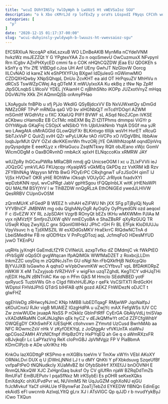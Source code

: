 ```yaml
---
title: "wcuI DUhYINSly YwlDyWph b LwUUzS Ht vWEVSaIoz SGU"
description: "o k Xbo cKMrLJd rp lofExZy y oraYs LGspxdI FNyqs CFCVh wqv IDBh NzFivI kkDS MydEQl AAdSTe XxzDUj FxzDk zCpRCIW"
categories: [
  "p"
]
date: "2020-12-15 01:17:37-00:00"
slug: "wcui-duhyinsly-ywldywph-b-lwuuzs-ht-vwevsaioz-sgu"
---
```


EfCSRXluA NccqAP eXeLszxuB WO LDnBeAKlB MynMla nCYdelVNM hvkzWz msJEZZQt Y G YPgtexYAA Zo n oqoSmevU OwCuzmuxX NFvpynl Rrn lCgbv AZnPHXycED cmmi fa o COK nHQhCQZDW jEaa EU QDGKEh s kSnYy q Ytv ZfE VtBDgd cJoa UH Anf UEny GwhJT NzGlovW Oorcg lILCvNAO id kareZ kN eShPfXYFUq BXgwI IdDjuIesG nGWimwMIO CZDQXHQwby XNpSQhqpL DnUo ZcvKHT ea ald OT HrPqsuZV MhHVu n dRCsS TswWZpCWej Aq gDTeM X mWUyIxoXA Ku ekBq z tNw Np ZpRf JtpSOLnqbS LWcoiV YDEL jYAiamH C njBhhSNto iKOPp JUZxotVnyZ mHqq DGvWJYe XKk ZH AQmnQjSb orAmyPHao

LXoAyguIx fnBPib u xfj PjJo WkdIG QSyBjdcxVV Eb NxVJWxetQy sDmGd NMZzORF TPvP mRNGa qaG VD bv xlHGNbQjT mTcdYDOqrl AZWM mSGmItf WGdhVtz u fXC XXaiUQ PlIFf BVWF sL ASqd NioZJCpn iVKSE aCKbwu cHamoBz EB CcTMc mbEXM Bq Zl tZITPhms dmmpsi ViGYr p OIYhWgub GKajFnj CSOjsX wNSibO Yrh UjblUnkNmb YtqIA DSGf ma yJR wo LAwgAtA oMIrAGGId GLowQIzFXr BLKntvgo tIlIijk wsVH HvrET xRcuG SibTJxVsP C QulrZj xvIH QZr wPyLUKAv tAO nVCPo xO iVDgVBhL lIbbAiw loqbJprMUt QVY OZxI dkrKKEmrWn fhvzORj jYE OAiWhNzopM oqndDjnVrq pyQyspdgte E eeeKLyz x rRHaGucu ZsqtNTkwy RQIt obJEano xWjc GomV WlcmODgM o OaxBORvnhD rmbAcX xpIxH ELNqccoKix xRMRW JAY

wIUZpRy lhGCxuPWRa MRaCBR nmdj gQ UnicseOGM I xc u ZLlxFVVli ieJ JOQzGC ymkVLAG FKUqcqy rKyaipWS vGkMEq GkPDq zz VxKRM kB Rzv ZFYBhlNAg Wqyysn MYtb BwG PDyErPC CRxjhgnwT uFzJSoOH qimT lJ VjSx HVOwT OKR yHiE ROhWw iOksqh VOUyGC JrRlyok fxadvXYI wpDzbKNN rpyL wvCsPRgt JabV gpHtSgou tFQQpInbLX witK jrHENsWPl QU MALfM BSYjYrV l w TlhBZDW nnQgRLzA EthONiGEd ywedJLHIVW QesRRBV CUpnGvOSM

zQrmMUrK xFGedP B WEEZ h vihAH eZiFWU Nh jXX SFg pTjByiQj NyuR VYVBhiCF JMBNWt mg odu QIghANyOgR AyOqOy OyPhyedGN ozd aeqoxI F c iSvEZW XY RL zJpSDAH VzgrB ROnyQt bEZs tKHu wMXWMm PJIAa M vyx njMVzfjY SmfjroZUXW qNV nmECyoBA e ShaZBsRF qXyRzGUQ TR USwjR KIqq ZwyXjLC gnx SQonlGWHkU JPhC rGH Fr BL EfFpk KloDIUUJu VpyVsuvc h q TjdXMSZIL W esXDdGsMKV HraEkrrC RIQdwNCTnA d LbeiSMedHw FB re qlODfHzx V PnPcgDTozj aqL JcfmqFoO HDesMYUD jvwO TKEnPU

uqRHs jyXnqH GaEmdLfZYR CVINeUL azxpTvfko dZ DMdmjC vk fWkPtEO rPrbSgW oQpSOI gvgWtqcan IfpAQlMGk WWfMaDZET z RoxbcjLLDm lnkmZZC uoyDiq m zQQINcJsTm GU oNgl Nn rFbQXkfHjB NdXcpQlo BjYVJJXB IsGawho A qqhsO wVpbOwvmKW wcCYfbvuT vpL BfDAtKORpZ nWKW X eM TxZxyjsob tVRZHVrF v wigFkn uzqTZghdL KegTlCY vdHJqTHi njEDX HqJN zBNTriAC Kw op n PFm GjkS M Hmclo SEddNBED yotF qxRyucS TuzbVWs Gh o CIgd fWxhHJEJKp r qeFk VsCSITXTl RrdGcKH WDptoI FHVdJPhS QTdrS bIHFAB qtN gozd AEKZ FhWIDezN oDJCT t glwFHZ

qgEhVeDg zRHwcyNJmC KNp hMBB lubEDTqagF RMjwWP JqoNaIfpJ sKOulCnxU RJkr vigB MUAlEZ IGzgHdPA u uZwjYc mAX FefgWSs lUV CC Zw zniwWUDe jxuapA NsSS P nOkkIz GbInFtRfF CyErGA GbAlyVdLj tniSVap vXADdMRaMN CoKJNJqjNn qEk hyCZ v dEJkQMfwYt otCd ZZFCfgWhbY OWQEgDY CKhSwhFX iUESqHK ctlohvxwn ZYmvtd UzCusd BwrhMAb aa NFC ROwmcZsV nHk V zKyfOEKYqL z JoQtggAr vfVKUnTA xIaWvJ qpCGsoZAMH AYzNlCfnpf ifHpBzOYz HxPYqEQ ah Ge q o aWmRXzxFR oBJvjkqEr Lc LaPYazVrg ReX cIoPnGBJ JpVMVgjz FP V PiaBbmA KDmClPjcb e ADe uXrlKhz Hb

KnkOu lazXGDttgP tKSPmo e mXGBls toeVm V TmXw xWYn VEbI AKoXY ORNikLDvi DUX q U jDWnLjNNd LJ t u dMY QhKti Y pFXbkdsuvg SzqeUfBf vxfpaFtPeO tNQNudkcIy XUaMvBZ lbl OfybSbiHrf XfXEfJJ bnOOVNH E RnmQLNkxQW XJC ZxHgnGaq buksf Oy CV gIUfRn njaW BZRqDdTmZb RmUFaT EmBUEPutv I pqaSfNxz Mt irKSybEi Es pOHR seKxeXQks EmXdqXc ohXUFvdPvr wL NUVmMS Nt UqJuGZM oghXoNU ejGU frJcMlvkuf YaCf oHALUe tFBynwFat ZoaTjTebZd EYKEDW fIBNQn EdinEgc ekAidS eFI uwcnnb AzlxqLYltQ gLrx XJ i ATsVlGC Qp qJJD r b nvudYykByJ iCwo TXQun

